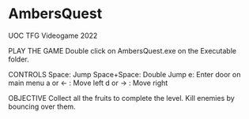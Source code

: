 # AmbersQuest
UOC TFG Videogame 2022

PLAY THE GAME
Double click on AmbersQuest.exe on the Executable folder.

CONTROLS
Space: Jump
Space+Space: Double Jump
e: Enter door on main menu
a or <- : Move left
d or -> : Move right

OBJECTIVE
Collect all the fruits to complete the level.
Kill enemies by bouncing over them.
